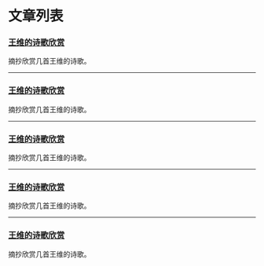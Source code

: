 # 文章列表

### [王维的诗歌欣赏](#example)

摘抄欣赏几首王维的诗歌。

---

### [王维的诗歌欣赏](#example)

摘抄欣赏几首王维的诗歌。

---

### [王维的诗歌欣赏](#example)

摘抄欣赏几首王维的诗歌。

---

### [王维的诗歌欣赏](#example)

摘抄欣赏几首王维的诗歌。

---

### [王维的诗歌欣赏](#example)

摘抄欣赏几首王维的诗歌。

